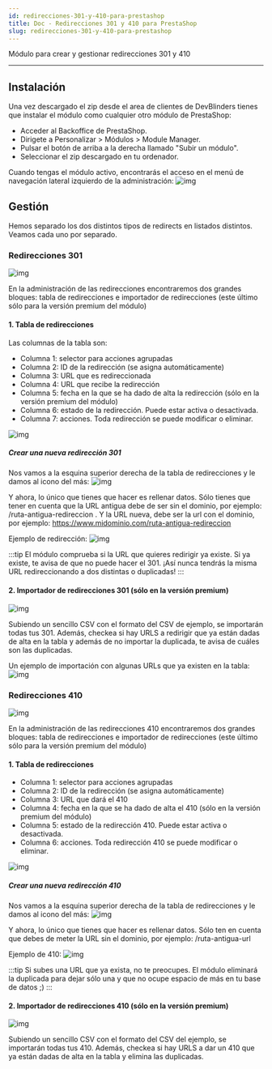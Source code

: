 ```yaml
---
id: redirecciones-301-y-410-para-prestashop
title: Doc - Redirecciones 301 y 410 para PrestaShop
slug: redirecciones-301-y-410-para-prestashop
---
```

Módulo para crear y gestionar redirecciones 301 y 410

---

## Instalación
Una vez descargado el zip desde el area de clientes de DevBlinders tienes que instalar el módulo como cualquier otro módulo de PrestaShop:

- Acceder al Backoffice de PrestaShop.
- Dirigete a Personalizar > Módulos > Module Manager.
- Pulsar el botón de arriba a la derecha llamado "Subir un módulo".
- Seleccionar el zip descargado en tu ordenador.

Cuando tengas el módulo activo, encontrarás el acceso en el menú de navegación lateral izquierdo de la administración:
![img](https://devblinders.com/img/cms/redirects/redirects-install.jpg)


## Gestión

Hemos separado los dos distintos tipos de redirects en listados distintos. Veamos cada uno por separado. 

### Redirecciones 301
![img](https://devblinders.com/img/cms/redirects/admin-redirects301.jpg)

En la administración de las redirecciones encontraremos dos grandes bloques: tabla de redirecciones e importador de redirecciones (este último sólo para la versión premium del módulo)

#### 1. Tabla de redirecciones

Las columnas de la tabla son: 

- Columna 1: selector para acciones agrupadas
- Columna 2: ID de la redirección (se asigna automáticamente)
- Columna 3: URL que es redireccionada
- Columna 4: URL que recibe la redirección
- Columna 5: fecha en la que se ha dado de alta la redirección (sólo en la versión premium del módulo)
- Columna 6: estado de la redirección. Puede estar activa o desactivada.
- Columna 7: acciones. Toda redirección se puede modificar o eliminar. 

![img](https://devblinders.com/img/cms/redirects/columnas-tabla-redirects.jpg)

##### Crear una nueva redirección 301

Nos vamos a la esquina superior derecha de la tabla de redirecciones y le damos al icono del más:
![img](https://devblinders.com/img/cms/redirects/crear-nuevas-redirecciones.jpg)

Y ahora, lo único que tienes que hacer es rellenar datos. Sólo tienes que tener en cuenta que la URL antigua debe de ser sin el dominio, por ejemplo: /ruta-antigua-redireccion . Y la URL nueva, debe ser la url con el dominio, por ejemplo: https://www.midominio.com/ruta-antigua-redireccion

Ejemplo de redirección: 
![img](https://devblinders.com/img/cms/redirects/ejemplo-redirect.jpg)

:::tip
El módulo comprueba si la URL que quieres redirigir ya existe. Si ya existe, te avisa de que no puede hacer el 301. ¡Así nunca tendrás la misma URL redireccionando a dos distintas o duplicadas!
:::



#### 2. Importador de redirecciones 301 (sólo en la versión premium)

![img](https://devblinders.com/img/cms/redirects/importador-301.jpg)

Subiendo un sencillo CSV con el formato del CSV de ejemplo, se importarán todas tus 301. Además, checkea si hay URLS a redirigir que ya están dadas de alta en la tabla y además de no importar la duplicada, te avisa de cuáles son las duplicadas. 

Un ejemplo de importación con algunas URLs que ya existen en la tabla: 
![img](https://devblinders.com/img/cms/redirects/ejemplo-error.jpg)


### Redirecciones 410
![img](https://devblinders.com/img/cms/redirects/redirecciones-410.jpg)

En la administración de las redirecciones 410 encontraremos dos grandes bloques: tabla de redirecciones e importador de redirecciones (este último sólo para la versión premium del módulo)

#### 1. Tabla de redirecciones

- Columna 1: selector para acciones agrupadas
- Columna 2: ID de la redirección (se asigna automáticamente)
- Columna 3: URL que dará el 410
- Columna 4: fecha en la que se ha dado de alta el 410 (sólo en la versión premium del módulo)
- Columna 5: estado de la redirección 410. Puede estar activa o desactivada.
- Columna 6: acciones. Toda redirección 410 se puede modificar o eliminar. 

![img](https://devblinders.com/img/cms/redirects/tabla-410.jpg)

##### Crear una nueva redirección 410

Nos vamos a la esquina superior derecha de la tabla de redirecciones y le damos al icono del más:
![img](https://devblinders.com/img/cms/redirects/new-410.jpg)


Y ahora, lo único que tienes que hacer es rellenar datos. Sólo ten en cuenta que debes de meter la URL sin el dominio, por ejemplo: /ruta-antigua-url

Ejemplo de 410: 
![img](https://devblinders.com/img/cms/redirects/ejemplo-410.jpg)

:::tip
Si subes una URL que ya exista, no te preocupes. El módulo eliminará la duplicada para dejar sólo una y que no ocupe espacio de más en tu base de datos ;)
:::

#### 2. Importador de redirecciones 410 (sólo en la versión premium)
![img](https://devblinders.com/img/cms/redirects/importador-410.jpg)

Subiendo un sencillo CSV con el formato del CSV del ejemplo, se importarán todas tus 410. Además, checkea si hay URLS a dar un 410 que ya están dadas de alta en la tabla y elimina las duplicadas. 

